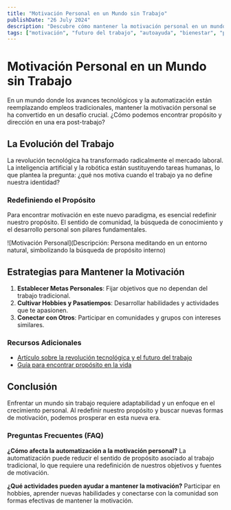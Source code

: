 ```yaml
---
title: "Motivación Personal en un Mundo sin Trabajo"
publishDate: "26 July 2024"
description: "Descubre cómo mantener la motivación personal en un mundo donde el trabajo tradicional está desapareciendo."
tags: ["motivación", "futuro del trabajo", "autoayuda", "bienestar", "productividad"]
---
```


# Motivación Personal en un Mundo sin Trabajo

En un mundo donde los avances tecnológicos y la automatización están reemplazando empleos tradicionales, mantener la motivación personal se ha convertido en un desafío crucial. ¿Cómo podemos encontrar propósito y dirección en una era post-trabajo?

## La Evolución del Trabajo

La revolución tecnológica ha transformado radicalmente el mercado laboral. La inteligencia artificial y la robótica están sustituyendo tareas humanas, lo que plantea la pregunta: ¿qué nos motiva cuando el trabajo ya no define nuestra identidad?

### Redefiniendo el Propósito

Para encontrar motivación en este nuevo paradigma, es esencial redefinir nuestro propósito. El sentido de comunidad, la búsqueda de conocimiento y el desarrollo personal son pilares fundamentales.

![Motivación Personal](Descripción: Persona meditando en un entorno natural, simbolizando la búsqueda de propósito interno)

## Estrategias para Mantener la Motivación

1. **Establecer Metas Personales**: Fijar objetivos que no dependan del trabajo tradicional.
2. **Cultivar Hobbies y Pasatiempos**: Desarrollar habilidades y actividades que te apasionen.
3. **Conectar con Otros**: Participar en comunidades y grupos con intereses similares.

### Recursos Adicionales

- [Artículo sobre la revolución tecnológica y el futuro del trabajo](https://www.tecnologiafuturista.com/revolucion-tecnologica)
- [Guía para encontrar propósito en la vida](https://www.autoayuda.org/proposito-de-vida)

## Conclusión

Enfrentar un mundo sin trabajo requiere adaptabilidad y un enfoque en el crecimiento personal. Al redefinir nuestro propósito y buscar nuevas formas de motivación, podemos prosperar en esta nueva era.

### Preguntas Frecuentes (FAQ)

**¿Cómo afecta la automatización a la motivación personal?**
La automatización puede reducir el sentido de propósito asociado al trabajo tradicional, lo que requiere una redefinición de nuestros objetivos y fuentes de motivación.

**¿Qué actividades pueden ayudar a mantener la motivación?**
Participar en hobbies, aprender nuevas habilidades y conectarse con la comunidad son formas efectivas de mantener la motivación.
